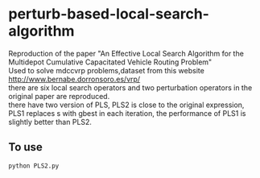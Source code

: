 # perturb-based-local-search-algorithm
Reproduction of the paper "An Effective Local Search Algorithm for the Multidepot Cumulative Capacitated Vehicle Routing Problem"  
Used to solve mdccvrp problems,dataset from this website http://www.bernabe.dorronsoro.es/vrp/  
there are six local search operators and two perturbation operators in the original paper are reproduced.  
there have two version of PLS, PLS2 is close to the original expression, PLS1 replaces s with gbest in each iteration, the performance of PLS1 is slightly better than  PLS2.  
## To use
```
python PLS2.py
```



